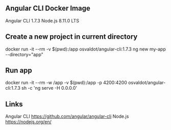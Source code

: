 ## Angular CLI Docker Image
Angular CLI 1.7.3
Node.js 8.11.0 LTS

## Create a new project in current directory
docker run -it --rm -v $(pwd):/app osvaldot/angular-cli:1.7.3 ng new my-app --directory="app"

## Run app
docker run -it --rm -w /app -v $(pwd):/app -p 4200:4200 osvaldot/angular-cli:1.7.3 sh -c 'ng serve -H 0.0.0.0'

## Links
Angular CLI https://github.com/angular/angular-cli
Node.js https://nodejs.org/en/
